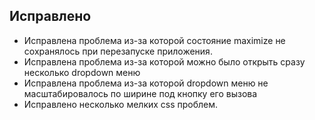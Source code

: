 ## Исправлено
- Исправлена проблема из-за которой состояние maximize не сохранялось при перезапуске приложения.
- Исправлена проблема из-за которой можно было открыть сразу несколько dropdown меню
- Исправлена проблема из-за которой dropdown меню не масштабировалось по ширине под кнопку его вызова
- Исправлено несколько мелких css проблем.
